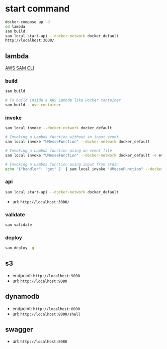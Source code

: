 # start command

```bash
docker-compose up -d
cd lambda
sam build
sam local start-api --docker-network docker_default
http://localhost:3000/
```

## lambda

[AWS SAM CLI]((https://docs.aws.amazon.com/ja_jp/serverless-application-model/latest/developerguide/serverless-sam-cli-install.html))

### build

```bash
sam build

# To build inside a AWS Lambda like Docker container
sam build --use-container
```

### invoke

```bash
sam local invoke --docker-network docker_default

# Invoking a Lambda function without an input event
sam local invoke "UMesseFunction" --docker-network docker_default

# Invoking a Lambda function using an event file
sam local invoke "UMesseFunction" --docker-network docker_default -e event.json

# Invoking a Lambda function using input from stdin
echo '{"handler": "get" }' | sam local invoke "UMesseFunction" --docker-network docker_default --event -

```

### api

```bash
sam local start-api --docker-network docker_default
```

- url: `http://localhost:3000/`

### validate

```bash
sam validate
```

### deploy

```bash
sam deploy -g
```

## s3

- endpoint: `http://localhost:9000`
- url: `http://localhost:9080`

## dynamodb

- endpoint: `http://localhost:8000`
- url: `http://localhost:8000/shell`

## swagger

- url: `http://localhost:8080`
